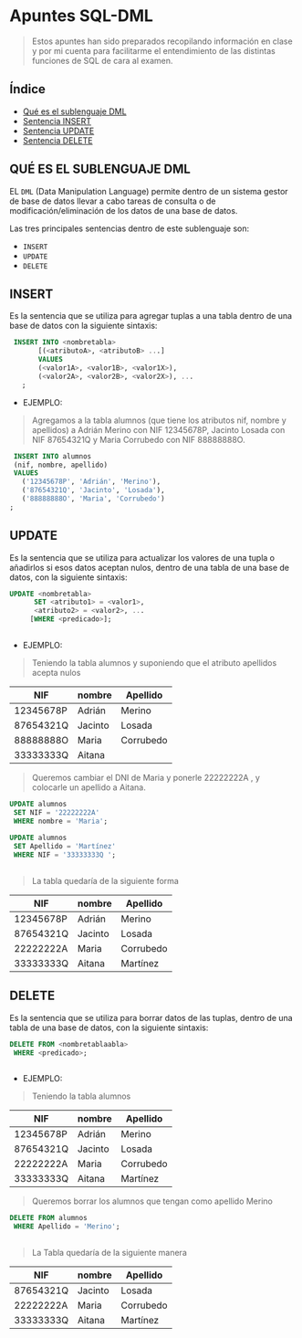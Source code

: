 # Apuntes SQL-DML
> Estos apuntes han sido preparados recopilando información en clase y por mi cuenta para facilitarme el entendimiento de las distintas funciones de SQL de cara al examen.

## Índice
- [Qué es el sublenguaje DML](#QUÉ-ES-EL-SUBLENGUAJE-DML)
- [Sentencia INSERT](#INSERT)
- [Sentencia UPDATE](#UPDATE)
- [Sentencia DELETE](#DELETE)
## QUÉ ES EL SUBLENGUAJE DML
EL ```DML``` (Data Manipulation Language) permite dentro de un sistema gestor de base de datos llevar a cabo tareas de consulta o de modificación/eliminación de los datos de una base de datos.

Las tres principales sentencias dentro de este sublenguaje son:
- ```INSERT```
- ```UPDATE```
- ```DELETE```

## INSERT
Es la sentencia que se utiliza para agregar tuplas a una tabla dentro de una base de datos con la siguiente sintaxis:
 ```sql
  INSERT INTO <nombretabla>
	    [(<atributoA>, <atributoB> ...]
	    VALUES
		(<valor1A>, <valor1B>, <valor1X>),
		(<valor2A>, <valor2B>, <valor2X>), ...
	;
```
- EJEMPLO:
> Agregamos a la tabla alumnos (que tiene los atributos nif, nombre y apellidos) a Adrián Merino con NIF 12345678P, Jacinto Losada con NIF 87654321Q y Maria Corrubedo con NIF 88888888O.
 ```sql
  INSERT INTO alumnos
  (nif, nombre, apellido)
  VALUES
    ('12345678P', 'Adrián', 'Merino'),
    ('87654321Q', 'Jacinto', 'Losada'),
    ('88888888O', 'Maria', 'Corrubedo')
;

```
## UPDATE
Es la sentencia que se utiliza para actualizar los valores de una tupla o añadirlos si esos datos aceptan nulos, dentro de una tabla de una base de datos, con la siguiente sintaxis:
 ```sql
 UPDATE <nombretabla>
       SET <atributo1> = <valor1>,
	   <atributo2> = <valor2>, ...
      [WHERE <predicado>];
	
```
- EJEMPLO:
> Teniendo la tabla alumnos y suponiendo que el atributo apellidos acepta nulos

| NIF               | nombre      | Apellido       |
|-------------------|-------------|----------------|
| 12345678P         | Adrián      | Merino         |
| 87654321Q         | Jacinto     | Losada         |
| 88888888O         | Maria       | Corrubedo      |
| 33333333Q         | Aitana      |                |

> Queremos cambiar el DNI de Maria y ponerle 22222222A , y colocarle un apellido a Aitana.

 ```sql
UPDATE alumnos
  SET NIF = '22222222A'
  WHERE nombre = 'Maria';
  
UPDATE alumnos
  SET Apellido = 'Martínez'
  WHERE NIF = '33333333Q ';
	
```
> La tabla quedaría de la siguiente forma

| NIF               | nombre      | Apellido       |
|-------------------|-------------|----------------|
| 12345678P         | Adrián      | Merino         |
| 87654321Q         | Jacinto     | Losada         |
| 22222222A         | Maria       | Corrubedo      |
| 33333333Q         | Aitana      | Martínez       |

## DELETE
Es la sentencia que se utiliza para borrar datos de las tuplas, dentro de una tabla de una base de datos, con la siguiente sintaxis:
 ```sql
 DELETE FROM <nombretablaabla>
  WHERE <predicado>;
	
```
- EJEMPLO:
> Teniendo la tabla alumnos

| NIF               | nombre      | Apellido       |
|-------------------|-------------|----------------|
| 12345678P         | Adrián      | Merino         |
| 87654321Q         | Jacinto     | Losada         |
| 22222222A         | Maria       | Corrubedo      |
| 33333333Q         | Aitana      | Martínez       |

> Queremos borrar los alumnos que tengan como apellido Merino

 ```sql
 DELETE FROM alumnos
  WHERE Apellido = 'Merino';
	
```
> La Tabla quedaría de la siguiente manera

| NIF               | nombre      | Apellido       |
|-------------------|-------------|----------------|
| 87654321Q         | Jacinto     | Losada         |
| 22222222A         | Maria       | Corrubedo      |
| 33333333Q         | Aitana      | Martínez       |
